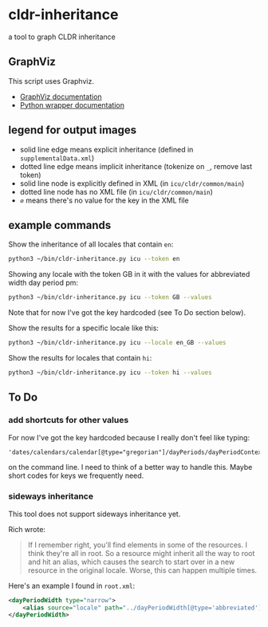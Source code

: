# cldr-inheritance

a tool to graph CLDR inheritance

## GraphViz

This script uses Graphviz.

- [GraphViz documentation](https://graphviz.org/documentation/)
- [Python wrapper documentation](https://graphviz.readthedocs.io/en/latest/manual.html)

## legend for output images

- solid line edge means explicit inheritance (defined in `supplementalData.xml`)
- dotted line edge means implicit inheritance (tokenize on `_`, remove last token)
- solid line node is explicitly defined in XML (in `icu/cldr/common/main`)
- dotted line node has no XML file (in `icu/cldr/common/main`)
- `∅` means there's no value for the key in the XML file

## example commands

Show the inheritance of all locales that contain `en`:

```sh
python3 ~/bin/cldr-inheritance.py icu --token en
```

Showing any locale with the token GB in it with the values for abbreviated width day period pm:

```sh
python3 ~/bin/cldr-inheritance.py icu --token GB --values
```

Note that for now I've got the key hardcoded (see To Do section below).

Show the results for a specific locale like this:

```sh
python3 ~/bin/cldr-inheritance.py icu --locale en_GB --values
```

Show the results for locales that contain `hi`:

```sh
python3 ~/bin/cldr-inheritance.py icu --token hi --values
```

## To Do

### add shortcuts for other values

For now I've got the key hardcoded because I really don't feel like typing:

```txt
'dates/calendars/calendar[@type="gregorian"]/dayPeriods/dayPeriodContext[@type="format"]/dayPeriodWidth[@type="abbreviated"]/dayPeriod[@type="pm"]'
```

on the command line. I need to think of a better way to handle this. Maybe short codes for keys we frequently need.

### sideways inheritance
This tool does not support sideways inheritance yet.

Rich wrote:
> If I remember right, you'll find <alias> elements in some of the resources.  I think they're all in root.  So a resource might inherit all the way to root and hit an alias, which causes the search to start over in a new resource in the original locale.  Worse, this can happen multiple times.

Here's an example I found in `root.xml`:

```xml
<dayPeriodWidth type="narrow">
    <alias source="locale" path="../dayPeriodWidth[@type='abbreviated']"/>
</dayPeriodWidth>
``````
